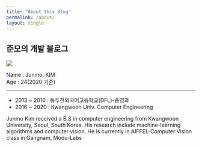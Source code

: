 ```yaml
---
title: "About this Blog"
permalink: /about/
layout: single
---
```


## 준모의 개발 블로그

![](https://username-jm.github.io/assets/images/pho.png)

Name    :   Junmo, KIM   
Age       :   24(2020 기준)
***

- 2013 ~ 2016 : 동두천외국어고등학교(DFL)-중영과
- 2016 ~ 2020 : Kwangwoon Univ. Computer Engineering


Junmo Kim received a B.S in computer engineering from Kwangwoon University, Seoul, South Korea. His research include machine-learning algorithms and computer vision. 
He is currently in AIFFEL-Computer Vision class in Gangnam, Modu-Labs

